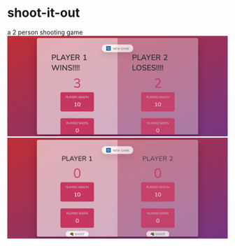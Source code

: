 # shoot-it-out
a 2 person shooting game 
![Output](/output/output1.png)
![Output](/output/output2.png)

